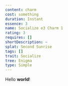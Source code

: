 ```yaml
---
content: charm
cost: something
duration: Instant
essence: 3
name: Socialize e3 Charm 1
rating: 3
requires: []
shortDescription: ~
splat: Second Sunrise
tags: []
trait: Socialize
tree: Enigma
type: Simple
---
```


Hello **world**!

